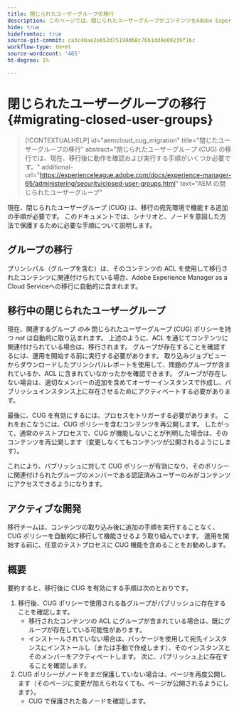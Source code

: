 ```yaml
---
title: 閉じられたユーザーグループの移行
description: このページでは、閉じられたユーザーグループがコンテンツをAdobe Experience Manager as a Cloud Serviceに移行した後に有効にするために必要な、特別な考慮事項を示します。
hide: true
hidefromtoc: true
source-git-commit: ca3c4bae2e652d75190d68c76b1dd4e09239f16c
workflow-type: tm+mt
source-wordcount: '465'
ht-degree: 1%

---
```


# 閉じられたユーザーグループの移行 {#migrating-closed-user-groups}

>[!CONTEXTUALHELP]
>id="aemcloud_cug_migration"
>title="閉じたユーザーグループの移行"
>abstract="閉じられたユーザーグループ (CUG) の移行では、現在、移行後に動作を確認および実行する手順がいくつか必要です。"
>additional-url="https://experienceleague.adobe.com/docs/experience-manager-65/administering/security/closed-user-groups.html" text="AEM の閉じられたユーザーグループ"

現在、閉じられたユーザーグループ (CUG) は、移行の宛先環境で機能する追加の手順が必要です。  このドキュメントでは、シナリオと、ノードを意図した方法で保護するために必要な手順について説明します。

## グループの移行

プリンシパル（グループを含む）は、そのコンテンツの ACL を使用して移行されたコンテンツに関連付けられている場合、Adobe Experience Manager as a Cloud Serviceへの移行に自動的に含まれます。

## 移行中の閉じられたユーザーグループ

現在、関連するグループ *のみ* 閉じられたユーザーグループ (CUG) ポリシーを持つ *not* は自動的に取り込まれます。 上述のように、ACL を通じてコンテンツに関連付けられている場合は、移行されます。 グループが存在することを確認するには、運用を開始する前に実行する必要があります。 取り込みジョブビューからダウンロードしたプリンシパルレポートを使用して、問題のグループが含まれているか、ACL に含まれていなかったかを確認できます。 グループが存在しない場合は、適切なメンバーの追加を含めてオーサーインスタンスで作成し、パブリッシュインスタンス上に存在させるためにアクティベートする必要があります。

最後に、CUG を有効にするには、プロセスをトリガーする必要があります。 これをおこなうには、CUG ポリシーを含むコンテンツを再公開します。 したがって、通常のテストプロセスで、CUG が機能しないことが判明した場合は、そのコンテンツを再公開します（変更しなくてもコンテンツが公開されるようにします）。

これにより、パブリッシュに対して CUG ポリシーが有効になり、そのポリシーに関連付けられたグループのメンバーである認証済みユーザーのみがコンテンツにアクセスできるようになります。

## アクティブな開発

移行チームは、コンテンツの取り込み後に追加の手順を実行することなく、CUG ポリシーを自動的に移行して機能させるよう取り組んでいます。
運用を開始する前に、任意のテストプロセスに CUG 機能を含めることをお勧めします。

## 概要

要約すると、移行後に CUG を有効にする手順は次のとおりです。

1. 移行後、CUG ポリシーで使用される各グループがパブリッシュに存在することを確認します。
   - 移行されたコンテンツの ACL にグループが含まれている場合は、既にグループが存在している可能性があります。
   - インストールされていない場合は、パッケージを使用して宛先インスタンスにインストールし（または手動で作成します）、そのインスタンスとそのメンバーをアクティベートします。 次に、パブリッシュ上に存在することを確認します。
1. CUG ポリシーがノードをまだ保護していない場合は、ページを再度公開します（そのページに変更が加えられなくても、ページが公開されるようにします）。
   - CUG で保護された各ノードを確認します。
